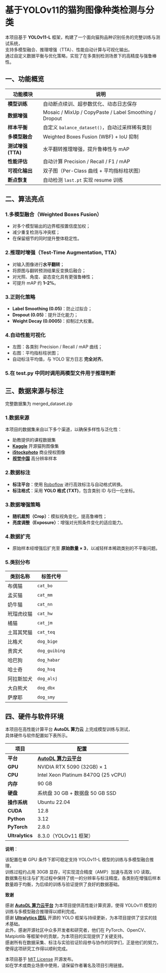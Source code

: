 # 基于YOLOv11的猫狗图像种类检测与分类

本项目基于 **YOLOv11-L** 框架，构建了一个面向猫狗品种识别任务的完整训练与测试系统，  
支持多模型融合、推理增强（TTA）、性能自动计算与可视化输出。  
通过自定义数据平衡与优化策略，实现了在多类别检测场景下的高精度与强鲁棒性。

## 一、功能概览

| 功能模块 | 说明 |
|-----------|------|
| **模型训练** | 自动断点续训、超参数优化、动态日志保存 |
| **数据增强** | Mosaic / MixUp / CopyPaste / Label Smoothing / Dropout |
| **样本平衡** | 自定义 `balance_dataset()`，自动过采样稀有类别 |
| **多模型融合** | Weighted Boxes Fusion (WBF) + IoU 抑制 |
| **测试增强 (TTA)** | 水平翻转推理增强，提升鲁棒性与 mAP |
| **性能评估** | 自动计算 Precision / Recall / F1 / mAP |
| **可视化输出** | 双子图（Per-Class 曲线 + 平均指标柱状图） |
| **断点恢复** | 自动检测 `last.pt` 实现 resume 训练 |

## 二、算法亮点

### 1.多模型融合（Weighted Boxes Fusion）
- 对多个模型输出的边界框按置信度加权；
- 减少重复检测与冲突框；
- 在保留细节的同时提升整体稳定性。

### 2.推理时增强（Test-Time Augmentation, TTA）
- 对输入图像进行**水平翻转**；
- 将原图与翻转预测结果反变换后融合；
- 对光照、角度、姿态变化具有更强鲁棒性；
- 可提升 mAP 约 **1–2%**。

### 3.正则化策略
- **Label Smoothing (0.05)**：防止过拟合；
- **Dropout (0.05)**：提升泛化能力；
- **Weight Decay (0.0005)**：抑制过大权重。

### 4.自动性能可视化
- 左图：各类别 Precision / Recall / mAP 曲线；
- 右图：平均指标柱状图；
- 自动标注平均值，与 YOLO 官方日志 **完全对齐**。

### 5.在 test.py 中同时调用两模型文件用于推理判断

## 三、数据来源与标注

完整数据集为 merged_dataset.zip

### 1.数据来源
本项目的数据集来自以下多个渠道，以确保多样性与泛化性：

- 助教提供的课程数据集  
- [**Kaggle**](https://www.kaggle.com/datasets) 开源猫狗图像集  
- [**iStockphoto**](https://www.istockphoto.com/) 商业授权图像  
- [**视觉中国**](https://www.visualchina.com/) 高分辨率样本  

### 2.数据标注
- **标注平台**：使用 [Roboflow](https://roboflow.com/) 进行高效标注与自动格式转换。  
- **标注格式**：采用 **YOLO 格式 (TXT)**，包含类别 ID 与归一化坐标。
  
### 3.数据增强策略
- **随机裁剪（Crop）**：模拟视角变化，提高鲁棒性；  
- **亮度调整（Exposure）**：增强对光照条件变化的适应能力。  

### 4.数据扩充
- 原始样本经增强后扩充至 **原始数量 × 3**，以减轻样本稀疏类别的不平衡问题。

### 5.类别分布

| 类别名称 | 标签代号 |
|-----------|-----------|
| 布偶猫 | `cat_bo` |
| 孟买猫 | `cat_mm` |
| 奶牛猫 | `cat_nn` |
| 玳瑁虎纹猫 | `cat_hw` |
| 橘猫 | `cat_jm` |
| 土耳其梵猫 | `cat_teq` |
| 比格犬 | `dog_bige` |
| 贵宾犬 | `dog_guibing` |
| 哈巴狗 | `dog_habar` |
| 哈士奇 | `dog_hsq` |
| 阿拉斯加犬 | `dog_alsj` |
| 大白熊犬 | `dog_dbx` |
| 萨摩耶 | `dog_smy` |

## 四、硬件与软件环境

本项目在高性能计算平台 **AutoDL 算力云** 上完成模型训练与测试，  
具体硬件与软件配置如下表所示。

| 项目 | 配置 |
|------|------|
| **平台** | [**AutoDL 算力云平台**](https://www.autodl.com/home) |
| **GPU** | NVIDIA RTX 5090 (32GB) × 1 |
| **CPU** | Intel Xeon Platinum 8470Q (25 vCPU) |
| **内存** | 90 GB |
| **硬盘** | 系统盘 30 GB + 数据盘 50 GB SSD |
| **操作系统** | Ubuntu 22.04 |
| **CUDA** | 12.8 |
| **Python** | 3.12 |
| **PyTorch** | 2.8.0 |
| **Ultralytics** | 8.3.0（YOLOv11 框架） |

**说明**： 

该配置在单 GPU 条件下即可稳定支持 YOLOv11-L 模型的训练与多模型融合推理，  
训练过程约占用 30GB 显存，可实现混合精度（AMP）加速与高效 I/O 读取。  
数据集在标注与扩充过程中保持了统一的分辨率与标注精度。各类别在增强后样本数量趋于均衡，为后续的训练与验证提供了良好的数据基础。

**致谢**

感谢 [**AutoDL 算力云平台**](https://www.autodl.com/home) 为本项目提供高性能计算资源，使得 YOLOv11 模型的训练与多模型融合推理得以顺利完成。  
感谢 [**Ultralytics 团队**](https://www.ultralytics.com/) 开源的 YOLO 框架与持续更新，为本项目提供了坚实的技术基础。  
此外，感谢开源社区中众多开发者和研究者，他们在 PyTorch、OpenCV、Matplotlib 等框架中的贡献，为本项目的实现提供了关键支持。  
感谢所有在数据采集、标注与实验验证阶段参与协作的同学们，正是他们的努力，使得这项研究工作得以顺利完成。

本项目基于 [MIT License](./LICENSE) 开源发布。  
如在学术或商业场景中使用，请保留作者署名及项目引用链接。
